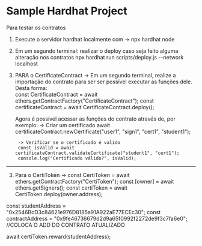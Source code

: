 # Sample Hardhat Project

Para testar os contratos

1. Execute o servidor hardhat localmente com -> npx hardhat node

2. Em um segundo terminal: realizar o deploy caso seja feito alguma alteração nos contratos
    npx hardhat run scripts/deploy.js --network localhost

2. PARA o CertificateContract -> Em um segundo terminal, realize a importação do contrato para ser ser possível executar as funções dele.
    Desta forma:   
        const CertificateContract = await ethers.getContractFactory("CertificateContract");
        const certificateContract = await CertificateContract.deploy();

    Agora é possível acessar as funções do contrato através de, por exemplo:
        -> Criar um certificado
        await certificateContract.newCertificate("user1", "sign1", "cert1", "student1");

        -> Verificar se o certificado é valido
        const isValid = await certificateContract.validateCertificate("student1", "cert1");
        console.log("Certificado válido?", isValid);


-----------------------


3. Para o CertiToken -> 
const CertiToken = await ethers.getContractFactory("CertiToken");
const [owner] = await ethers.getSigners(); 
const certiToken = await CertiToken.deploy(owner.address);

const studentAddress = "0x2546BcD3c84621e976D8185a91A922aE77ECEc30";
const contractAddress = "0x9fe46736679d2d9a65f0992f2272de9f3c7fa6e0"; //COLOCA O ADD DO CONTRATO ATUALIZADO

await certiToken.reward(studentAddress);


